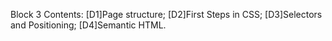 Block 3 Contents:
[D1]Page structure;
[D2]First Steps in CSS;
[D3]Selectors and Positioning;
[D4]Semantic HTML.
